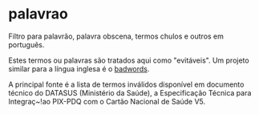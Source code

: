 # palavrao
Filtro para palavrão, palavra obscena, termos chulos e outros em português.

Estes termos ou palavras são tratados aqui como "evitáveis". Um projeto similar para a língua 
inglesa é o [badwords](https://github.com/web-mech/badwords).

A principal fonte é a lista de termos inválidos disponível em documento técnico do DATASUS (Ministério da Saúde), a Especificação Técnica para Integraç~!ao PIX-PDQ com o Cartão Nacional de Saúde V5. 

